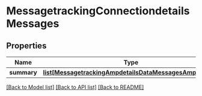 # MessagetrackingConnectiondetailsMessages

## Properties
Name | Type | Description | Notes
------------ | ------------- | ------------- | -------------
**summary** | [**list[MessagetrackingAmpdetailsDataMessagesAmpDetails]**](MessagetrackingAmpdetailsDataMessagesAmpDetails.md) |  | [optional] 

[[Back to Model list]](../README.md#documentation-for-models) [[Back to API list]](../README.md#documentation-for-api-endpoints) [[Back to README]](../README.md)

